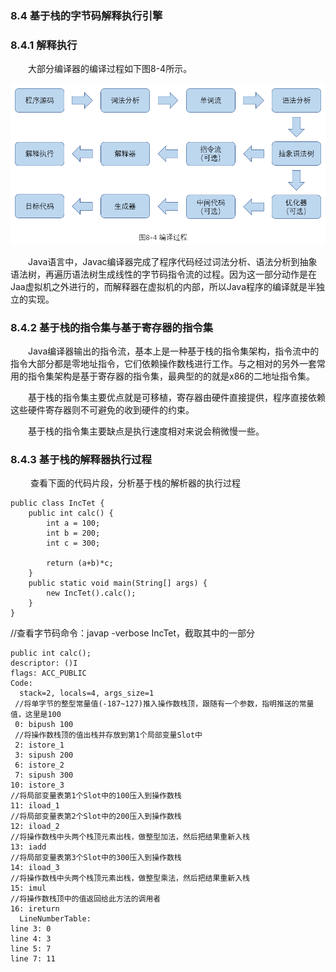 ### 8.4 基于栈的字节码解释执行引擎

### 8.4.1 解释执行
　　大部分编译器的编译过程如下图8-4所示。

![编译过程](https://github.com/AcesDream/apebook/blob/master/%E6%B7%B1%E5%85%A5%E7%90%86%E8%A7%A3Java%E8%99%9A%E6%8B%9F%E6%9C%BA/image/%E7%BC%96%E8%AF%91%E8%BF%87%E7%A8%8B.png?raw=true)

　　Java语言中，Javac编译器完成了程序代码经过词法分析、语法分析到抽象语法树，再遍历语法树生成线性的字节码指令流的过程。因为这一部分动作是在Jaa虚拟机之外进行的，而解释器在虚拟机的内部，所以Java程序的编译就是半独立的实现。

### 8.4.2 基于栈的指令集与基于寄存器的指令集
　　Java编译器输出的指令流，基本上是一种基于栈的指令集架构，指令流中的指令大部分都是零地址指令，它们依赖操作数栈进行工作。与之相对的另外一套常用的指令集架构是基于寄存器的指令集，最典型的的就是x86的二地址指令集。

　　基于栈的指令集主要优点就是可移植，寄存器由硬件直接提供，程序直接依赖这些硬件寄存器则不可避免的收到硬件的约束。

　　基于栈的指令集主要缺点是执行速度相对来说会稍微慢一些。

### 8.4.3 基于栈的解释器执行过程
　　
查看下面的代码片段，分析基于栈的解析器的执行过程

    

	public class IncTet {
		public int calc() {
			int a = 100;
			int b = 200;
			int c = 300;
			
			return (a+b)*c;
		}
		public static void main(String[] args) {
			new IncTet().calc();
		}
	}
    

//查看字节码命令：javap -verbose IncTet，截取其中的一部分

    public int calc();
    descriptor: ()I
    flags: ACC_PUBLIC
    Code:
      stack=2, locals=4, args_size=1
	 //将单字节的整型常量值(-187~127)推入操作数栈顶，跟随有一个参数，指明推送的常量值，这里是100
     0: bipush 100
	 //将操作数栈顶的值出栈并存放到第1个局部变量Slot中
     2: istore_1
     3: sipush 200
     6: istore_2
     7: sipush 300
    10: istore_3
	//将局部变量表第1个Slot中的100压入到操作数栈
    11: iload_1
	//将局部变量表第2个Slot中的200压入到操作数栈
    12: iload_2
	//将操作数栈中头两个栈顶元素出栈，做整型加法，然后把结果重新入栈
    13: iadd
	//将局部变量表第3个Slot中的300压入到操作数栈
    14: iload_3
	//将操作数栈中头两个栈顶元素出栈，做整型乘法，然后把结果重新入栈
    15: imul
	//将操作数栈顶中的值返回给此方法的调用者
    16: ireturn
      LineNumberTable:
    line 3: 0
    line 4: 3
    line 5: 7
    line 7: 11
